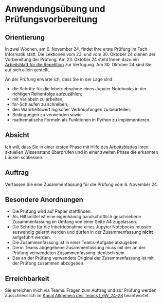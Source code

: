 # Anwendungsübung und Prüfungsvorbereitung

## Orientierung

In zwei Wochen, am 6. November 24, findet Ihre erste Prüfung im Fach
Informatik statt. Die Lektionen vom 23. und vom 30. Oktober 24 dienen der
Vorbereitung der Prüfung. Am 23. Oktober 24 steht Ihnen dazu ein
[Arbeitsblatt für die Repetition](241023_anwendungsuebungen.ipynb)
zur Verfügung. Am 30. Oktober 24 sind
Sie auf sich allein gestellt.

An der Prüfung erwarte ich, dass Sie in der Lage sind

* die Schritte für die Inbetriebnahme eines Jupyter Notebooks in der
  richtigen Reihenfolge aufzuzählen;
* mit Variabeln zu arbeiten;
* for-Schlaufen zu schreiben;
* den Wahrheitswert logischer Verknüpfungen zu beurteilen;
* Bedingungen zu verwenden sowie
* mathematische Formeln als Funktionen in Python zu implementieren.

## Absicht

Ich will, dass Sie in einer ersten Phase mit Hilfe des 
[Arbeitsblattes](241023_anwendungsuebungen.ipynb)
Ihren aktuellen Wissenstand überprüfen und in einer zweiten Phase die
erkannten Lücken schliessen.

## Auftrag

Verfassen Sie eine Zusammenfassung für die Prüfung vom 6. November 24.

## Besondere Anordnungen

* Die Prüfung wird auf Papier stattfinden.
* Als Hilfsmittel ist eine eigenhändig handschriftlich geschriebene
  Zusammenfassung im Umfang von einer Seite A4 zugelassen.
* Die Schritte für die Inbetriebnahme eines Jupyter Notebooks müssen
  auswendig gelernt werden und dürfen in der Zusammenfassung **nicht**
  aufgeführt werden.
* Die Zusammenfassung ist in einer Teams-Aufgabe abzugeben.
* Die in Teams abgegebene Zusammenfassung muss mit der an der Prüfung
  verwendeten Zusammenfassung identisch sein.
* Das an der Prüfung verwendete Original der Zusammenfassung ist mit der
  Prüfung zusammen abzugeben.

## Erreichbarkeit

Sie erreichen mich via Teams. Fragen zum Auftrag und zur Prüfung werden
ausschliesslich im [Kanal Allgemein des Teams
I_eW_24-28](https://teams.microsoft.com/l/channel/19%3A83cEEW8aBMfwO4plmhM1NH6N0orzg10qHCttpeE7YsU1%40thread.tacv2/General?groupId=b45ae719-3b69-4ae3-b696-41e72f96a352&tenantId=50059cc0-6e9c-4754-b309-9fda676913c7)
beantwortet. 